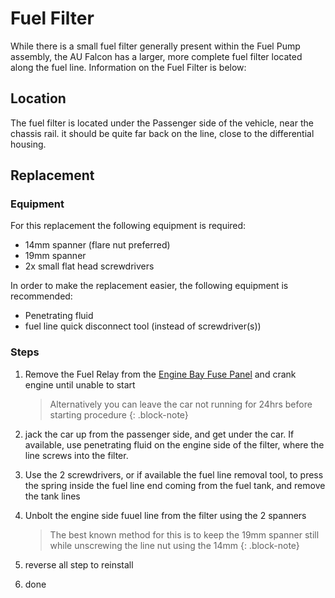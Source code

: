 # Fuel Filter

While there is a small fuel filter generally present within the Fuel Pump assembly, the AU Falcon has a larger, more complete fuel filter located along the fuel line. Information on the Fuel Filter is below:

## Location

The fuel filter is located under the Passenger side of the vehicle, near the chassis rail. it should be quite far back on the line, close to the differential housing.

## Replacement

### Equipment

For this replacement the following equipment is required:

- 14mm spanner (flare nut preferred)
- 19mm spanner
- 2x small flat head screwdrivers

In order to make the replacement easier, the following equipment is recommended:

- Penetrating fluid
- fuel line quick disconnect tool (instead of screwdriver(s))

### Steps

1. Remove the Fuel Relay from the [Engine Bay Fuse Panel](../../Electrical/Fuses/Fuses.md#engine-bay) and crank engine until unable to start

    > Alternatively you can leave the car not running for 24hrs before starting procedure
    {: .block-note}

    <!-- TODO add pic -->

1. jack the car up from the passenger side, and get under the car. If available, use penetrating fluid on the engine side of the filter, where the line screws into the filter.

1. Use the 2 screwdrivers, or if available the fuel line removal tool, to press the spring inside the fuel line end coming from the fuel tank, and remove the tank lines

1. Unbolt the engine side fuuel line from the filter using the 2 spanners

    > The best known method for this is to keep the 19mm spanner still while unscrewing the line nut using the 14mm
    {: .block-note}

1. reverse all step to reinstall

1. done